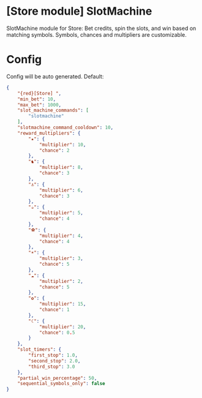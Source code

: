 # [Store module] SlotMachine
SlotMachine module for Store: Bet credits, spin the slots, and win based on matching symbols. Symbols, chances and multipliers are customizable.

# Config
Config will be auto generated. Default:
```json
{
    "{red}[Store] ",
    "min_bet": 10,
    "max_bet": 1000,
    "slot_machine_commands": [
        "slotmachine"
    ],
    "slotmachine_command_cooldown": 10,
    "reward_multipliers": {
        "★": {
            "multiplier": 10,
            "chance": 2
        },
        "♞": {
            "multiplier": 8,
            "chance": 3
        },
        "⚓": {
            "multiplier": 6,
            "chance": 3
        },
        "☕": {
            "multiplier": 5,
            "chance": 4
        },
        "⚽": {
            "multiplier": 4,
            "chance": 4
        },
        "☀": {
            "multiplier": 3,
            "chance": 5
        },
        "☁": {
            "multiplier": 2,
            "chance": 5
        },
        "✿": {
            "multiplier": 15,
            "chance": 1
        },
        "☾": {
            "multiplier": 20,
            "chance": 0.5
        }
    },
    "slot_timers": {
        "first_stop": 1.0,
        "second_stop": 2.0,
        "third_stop": 3.0
    },
    "partial_win_percentage": 50,
    "sequential_symbols_only": false
}
```